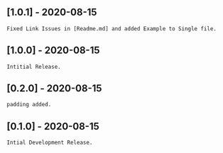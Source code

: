 ## [1.0.1] - 2020-08-15

`Fixed Link Issues in [Readme.md] and added Example to Single file.`

## [1.0.0] - 2020-08-15

`Intitial Release.`

## [0.2.0] - 2020-08-15

`padding added.`

## [0.1.0] - 2020-08-15

`Intial Development Release.`
